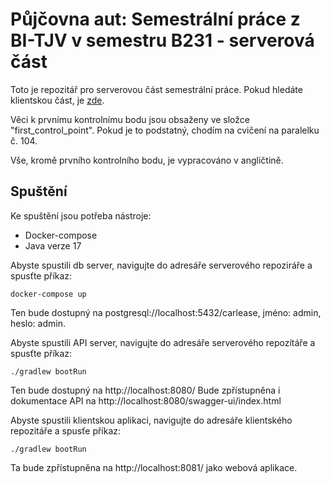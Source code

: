 # Půjčovna aut: Semestrální práce z BI-TJV v semestru B231 - serverová část

Toto je repozitář pro serverovou část semestrální práce. Pokud hledáte klientskou část, je [zde](https://gitlab.fit.cvut.cz/kuchaj19/bi-tjv-b231-semestral-client).

Věci k prvnímu kontrolnímu bodu jsou obsaženy ve složce "first_control_point". Pokud je to podstatný, chodím na cvičení na paralelku č. 104.

Vše, kromě prvního kontrolního bodu, je vypracováno v angličtině.

## Spuštění

Ke spuštění jsou potřeba nástroje:
 - Docker-compose
 - Java verze 17

Abyste spustili db server, navigujte do adresáře serverového repoziráře a spusťte příkaz:
```
docker-compose up
```
Ten bude dostupný na postgresql://localhost:5432/carlease, jméno: admin, heslo: admin.

Abyste spustili API server, navigujte do adresáře serverového repozítáře a spusťte příkaz:
```
./gradlew bootRun
```
Ten bude dostupný na http://localhost:8080/
Bude zpřístupněna i dokumentace API na http://localhost:8080/swagger-ui/index.html

Abyste spustili klientskou aplikaci, navigujte do adresáře klientského repozitáře a spusťe příkaz:
```
./gradlew bootRun
```
Ta bude zpřístupněna na http://localhost:8081/ jako webová aplikace.